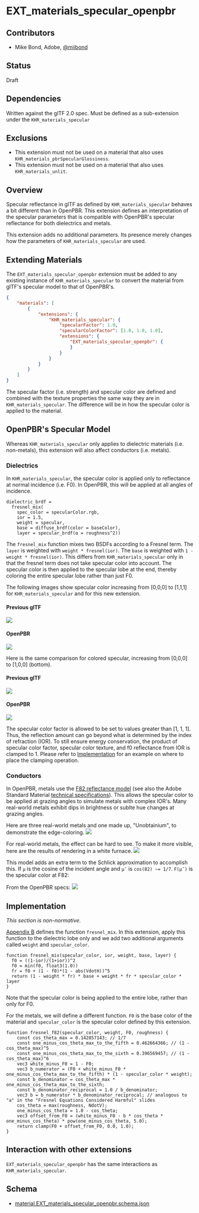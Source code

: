 # EXT\_materials\_specular\_openpbr

## Contributors

- Mike Bond, Adobe, [@miibond](https://github.com/MiiBond)

## Status

Draft

## Dependencies

Written against the glTF 2.0 spec.
Must be defined as a sub-extension under the `KHR_materials_specular`

## Exclusions

- This extension must not be used on a material that also uses `KHR_materials_pbrSpecularGlossiness`.
- This extension must not be used on a material that also uses `KHR_materials_unlit`.

## Overview

Specular reflectance in glTF as defined by `KHR_materials_specular`  behaves a bit different than in OpenPBR. This extension defines an interpretation of the specular parameters that is compatible with OpenPBR's specular reflectance for both dielectrics and metals.

This extension adds no additional parameters. Its presence merely changes how the parameters of `KHR_materials_specular` are used.

## Extending Materials

The `EXT_materials_specular_openpbr` extension must be added to any existing instance of `KHR_materials_specular` to convert the material from glTF's specular model to that of OpenPBR's.

```json
{
    "materials": [
        {
            "extensions": {
                "KHR_materials_specular": {
                    "specularFactor": 1.0,
                    "specularColorFactor": [1.0, 1.0, 1.0],
                    "extensions": {
                        "EXT_materials_specular_openpbr": {
                        }
                    }
                }
            }
        }
    ]
}
```

The specular factor (i.e. strength) and specular color are defined and combined with the texture properties the same way they are in `KHR_materials_specular`. The difference will be in how the specular color is applied to the material.

## OpenPBR's Specular Model

Whereas `KHR_materials_specular` only applies to dielectric materials (i.e. non-metals), this extension will also affect conductors (i.e. metals).

### Dielectrics

In `KHR_materials_specular`, the specular color is applied only to reflectance at normal incidence (i.e. F0). In OpenPBR, this will be applied at all angles of incidence.

```
dielectric_brdf =
  fresnel_mix(
    spec_color = specularColor.rgb,
    ior = 1.5,
    weight = specular,
    base = diffuse_brdf(color = baseColor),
    layer = specular_brdf(α = roughness^2))
```

The `fresnel_mix` function mixes two BSDFs according to a Fresnel term. The `layer` is weighted with `weight * fresnel(ior)`. The `base` is weighted with `1 - weight * fresnel(ior)`. This differs from `KHR_materials_specular` only in that the fresnel term does not take specular color into account. The specular color is then applied to the specular lobe at the end, thereby coloring the entire specular lobe rather than just F0.

The following images show specular color increasing from [0,0,0] to [1,1,1] for `KHR_materials_specular` and for this new extension.

#### Previous glTF
![](figures/defaultDielectricWhite.png)
#### OpenPBR
![](figures/openpbrDielectricWhite.png)

Here is the same comparison for colored specular, increasing from [0,0,0] to [1,0,0] (bottom).

#### Previous glTF
![](figures/defaultDielectricColor.png)
#### OpenPBR
![](figures/openpbrDielectricColor.png)

The specular color factor is allowed to be set to values greater than [1, 1, 1]. Thus, the reflection amount can go beyond what is determined by the index of refraction (IOR). To still ensure energy conservation, the product of specular color factor, specular color texture, and f0 reflectance from IOR is clamped to 1. Please refer to [Implementation](#Implementation) for an example on where to place the clamping operation.

### Conductors

In OpenPBR, metals use the [F82 reflectance model](https://academysoftwarefoundation.github.io/OpenPBR/index.html#model/basesubstrate/metal) (see also the Adobe Standard Material [technical specifications](https://helpx.adobe.com/content/dam/substance-3d/general-knowledge/asm/Adobe%20Standard%20Material%20-%20Technical%20Documentation%20-%20May2023.pdf)).  This allows the specular color to be applied at grazing angles to simulate metals with complex IOR's. Many real-world metals exhibit dips in brightness or sublte hue changes at grazing angles.

Here are three real-world metals and one made up, "Unobtainium", to demonstrate the edge-coloring.
![](figures/openpbrMetals.png)

For real-world metals, the effect can be hard to see. To make it more visible, here are the results of rendering in a white furnace.
![](figures/openpbrMetalsFurnace.png)

This model adds an extra term to the Schlick approximation to accomplish this. If `μ` is the cosine of the incident angle and `μ¯` is `cos(82) ~= 1/7`. `F(μ¯)` is the specular color at F82:

From the OpenPBR specs:
![](figures/F82-formula.jpg)

## Implementation

*This section is non-normative.*

[Appendix B](https://www.khronos.org/registry/glTF/specs/2.0/glTF-2.0.html#appendix-b-brdf-implementation) defines the function `fresnel_mix`. In this extension, apply this function to the dielectric lobe only and we add two additional arguments called `weight` and `specular_color`.

```
function fresnel_mix(specular_color, ior, weight, base, layer) {
  f0 = ((1-ior)/(1+ior))^2
  f0 = min(f0, float3(1.0))
  fr = f0 + (1 - f0)*(1 - abs(VdotH))^5
  return (1 - weight * fr) * base + weight * fr * specular_color * layer
}
```

Note that the specular color is being applied to the entire lobe, rather than only for F0.

For the metals, we will define a different function. `F0` is the base color of the material and `specular_color` is the specular color defined by this extension.

```
function fresnel_f82(specular_color, weight, F0, roughness) {
    const cos_theta_max = 0.142857143; // 1/7
    const one_minus_cos_theta_max_to_the_fifth = 0.462664366; // (1 - cos_theta_max)^5
    const one_minus_cos_theta_max_to_the_sixth = 0.396569457; // (1 - cos_theta_max)^6
    vec3 white_minus_F0 = 1 - F0;
    vec3 b_numerator = (F0 + white_minus_F0 * one_minus_cos_theta_max_to_the_fifth) * (1 - specular_color * weight);
    const b_denominator = cos_theta_max * one_minus_cos_theta_max_to_the_sixth;
    const b_denominator_reciprocal = 1.0 / b_denominator;
    vec3 b = b_numerator * b_denominator_reciprocal; // analogous to "a" in the "Fresnel Equations Considered Harmful" slides
    cos_theta = max(roughness, NdotV);
    one_minus_cos_theta = 1.0 - cos_theta;
    vec3 offset_from_F0 = (white_minus_F0 - b * cos_theta * one_minus_cos_theta) * pow(one_minus_cos_theta, 5.0);
    return clamp(F0 + offset_from_F0, 0.0, 1.0);
}
```

## Interaction with other extensions

`EXT_materials_specular_openpbr` has the same interactions as `KHR_materials_specular`.

## Schema

- [material.EXT_materials_specular_openpbr.schema.json](schema/material.EXT_materials_specular_openpbr.schema.json)
